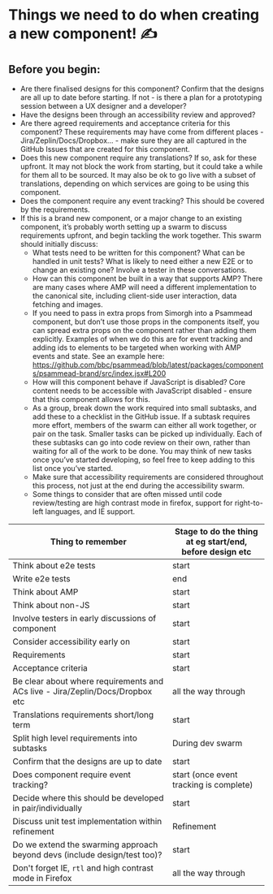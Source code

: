 # Things we need to do when creating a new component! ✍️

## Before you begin:

- Are there finalised designs for this component? Confirm that the designs are all up to date before starting. If not - is there a plan for a prototyping session between a UX designer and a developer?
- Have the designs been through an accessibility review and approved?
- Are there agreed requirements and acceptance criteria for this component? These requirements may have come from different places - Jira/Zeplin/Docs/Dropbox… - make sure they are all captured in the GitHub Issues that are created for this component.
- Does this new component require any translations? If so, ask for these upfront. It may not block the work from starting, but it could take a while for them all to be sourced. It may also be ok to go live with a subset of translations, depending on which services are going to be using this component.
- Does the component require any event tracking? This should be covered by the requirements.
- If this is a brand new component, or a major change to an existing component, it’s probably worth setting up a swarm to discuss requirements upfront, and begin tackling the work together. This swarm should initially discuss:
  - What tests need to be written for this component? What can be handled in unit tests? What is likely to need either a new E2E or to change an existing one? Involve a tester in these conversations.
  - How can this component be built in a way that supports AMP? There are many cases where AMP will need a different implementation to the canonical site, including client-side user interaction, data fetching and images.
  - If you need to pass in extra props from Simorgh into a Psammead component, but don’t use those props in the components itself, you can spread extra props on the component rather than adding them explicitly. Examples of when we do this are for event tracking and adding ids to elements to be targeted when working with AMP events and state. See an example here: https://github.com/bbc/psammead/blob/latest/packages/components/psammead-brand/src/index.jsx#L200
  - How will this component behave if JavaScript is disabled? Core content needs to be accessible with JavaScript disabled - ensure that this component allows for this.
  - As a group, break down the work required into small subtasks, and add these to a checklist in the GitHub issue. If a subtask requires more effort, members of the swarm can either all work together, or pair on the task. Smaller tasks can be picked up individually. Each of these subtasks can go into code review on their own, rather than waiting for all of the work to be done. You may think of new tasks once you’ve started developing, so feel free to keep adding to this list once you’ve started.
  - Make sure that accessibility requirements are considered throughout this process, not just at the end during the accessibility swarm.
  - Some things to consider that are often missed until code review/testing are high contrast mode in firefox, support for right-to-left languages, and IE support.

| Thing to remember                                                             | Stage to do the thing at eg start/end, before design etc |
| ----------------------------------------------------------------------------- | -------------------------------------------------------- |
| Think about e2e tests                                                         | start                                                    |
| Write e2e tests                                                               | end                                                      |
| Think about AMP                                                               | start                                                    |
| Think about non-JS                                                            | start                                                    |
| Involve testers in early discussions of component                             | start                                                    |
| Consider accessibility early on                                               | start                                                    |
| Requirements                                                                  | start                                                    |
| Acceptance criteria                                                           | start                                                    |
| Be clear about where requirements and ACs live - Jira/Zeplin/Docs/Dropbox etc | all the way through                                      |
| Translations requirements short/long term                                     | start                                                    |
| Split high level requirements into subtasks                                   | During dev swarm                                         |
| Confirm that the designs are up to date                                       | start                                                    |
| Does component require event tracking?                                        | start (once event tracking is complete)                  |
| Decide where this should be developed in pair/individually                    | start                                                    |
| Discuss unit test implementation within refinement                            | Refinement                                               |
| Do we extend the swarming approach beyond devs (include design/test too)?     | start                                                    |
| Don't forget IE, `rtl` and high contrast mode in Firefox                      | all the way through                                      |
